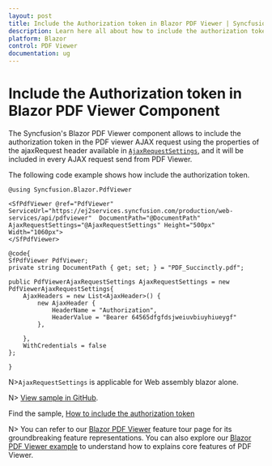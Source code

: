 ```yaml
---
layout: post
title: Include the Authorization token in Blazor PDF Viewer | Syncfusion
description: Learn here all about how to include the authorization token in Syncfusion Blazor PDF Viewer component and more.
platform: Blazor
control: PDF Viewer
documentation: ug
---
```


# Include the Authorization token in Blazor PDF Viewer Component

The Syncfusion's Blazor PDF Viewer component allows to include the authorization token in the PDF viewer AJAX request using the properties of the ajaxRequest header available in [`AjaxRequestSettings`](https://help.syncfusion.com/cr/blazor/Syncfusion.Blazor.PdfViewer.PdfViewerBase.html#Syncfusion_Blazor_PdfViewer_PdfViewerBase_AjaxRequestSettings), and it will be included in every AJAX request send from PDF Viewer.

The following code example shows how include the authorization token.

```cshtml
@using Syncfusion.Blazor.PdfViewer

<SfPdfViewer @ref="PdfViewer" ServiceUrl="https://ej2services.syncfusion.com/production/web-services/api/pdfviewer"  DocumentPath="@DocumentPath" AjaxRequestSettings="@AjaxRequestSettings" Height="500px" Width="1060px">
</SfPdfViewer>

@code{
SfPdfViewer PdfViewer;
private string DocumentPath { get; set; } = "PDF_Succinctly.pdf";

public PdfViewerAjaxRequestSettings AjaxRequestSettings = new PdfViewerAjaxRequestSettings{
    AjaxHeaders = new List<AjaxHeader>() {
        new AjaxHeader { 
            HeaderName = "Authorization", 
            HeaderValue = "Bearer 64565dfgfdsjweiuvbiuyhiueygf" 
        },

    }, 
    WithCredentials = false
};

}
```

N>`AjaxRequestSettings` is applicable for Web assembly blazor alone.

N> [View sample in GitHub](https://github.com/SyncfusionExamples/blazor-pdf-viewer-classic-examples/tree/master/Common/Ajax%20Authorization%20token).

Find the sample, [How to include the authorization token](https://www.syncfusion.com/downloads/support/directtrac/general/ze/BlazorWebAsssembly-493517519.zip)

N> You can refer to our [Blazor PDF Viewer](https://www.syncfusion.com/blazor-components/blazor-pdf-viewer) feature tour page for its groundbreaking feature representations. You can also explore our [Blazor PDF Viewer example](https://blazor.syncfusion.com/demos/pdf-viewer/default-functionalities?theme=bootstrap4) to understand how to explains core features of PDF Viewer.